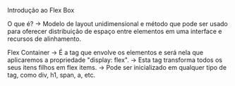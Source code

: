 Introdução ao Flex Box

O que é?
-> Modelo de layout unidimensional e método que pode ser usado para oferecer distribuição de espaço entre elementos
em uma interface e recursos de alinhamento.

Flex Container
-> É a tag que envolve os elementos e será nela que aplicaremos a propriedade "display: flex".
-> Esta tag transforma todos os seus itens filhos em flex items.
-> Pode ser inicializado em qualquer tipo de tag, como div, h1, span, a, etc.